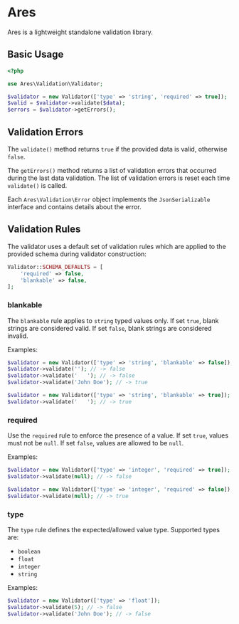 # Ares

Ares is a lightweight standalone validation library.

## Basic Usage

```php
<?php

use Ares\Validation\Validator;

$validator = new Validator(['type' => 'string', 'required' => true]);
$valid = $validator->validate($data);
$errors = $validator->getErrors();
```

## Validation Errors

The ```validate()``` method returns ```true``` if the provided data is valid, otherwise ```false```.

The ```getErrors()``` method returns a list of validation errors that occurred during the last data validation.
The list of validation errors is reset each time ```validate()``` is called.

Each ```Ares\Validation\Error``` object implements the ```JsonSerializable``` interface and contains details about the error.


## Validation Rules

The validator uses a default set of validation rules which are applied to the provided schema during validator construction:

```php
Validator::SCHEMA_DEFAULTS = [
    'required' => false,
    'blankable' => false,
];
```

### blankable

The ```blankable``` rule applies to ```string``` typed values only.
If set ```true```, blank strings are considered valid.
If set ```false```, blank strings are considered invalid.

Examples:

```php
$validator = new Validator(['type' => 'string', 'blankable' => false]);
$validator->validate(''); // -> false
$validator->validate('   '); // -> false
$validator->validate('John Doe'); // -> true

$validator = new Validator(['type' => 'string', 'blankable' => true]);
$validator->validate('   '); // -> true
```

### required

Use the ```required``` rule to enforce the presence of a value.
If set ```true```, values must not be ```null```.
If set ```false```, values are allowed to be ```null```.

Examples:

```php
$validator = new Validator(['type' => 'integer', 'required' => true]);
$validator->validate(null); // -> false

$validator = new Validator(['type' => 'integer', 'required' => false]);
$validator->validate(null); // -> true
```

### type

The ```type``` rule defines the expected/allowed value type. Supported types are:

* ```boolean```
* ```float```
* ```integer```
* ```string```

Examples:

```php
$validator = new Validator(['type' => 'float']);
$validator->validate(5); // -> false
$validator->validate('John Doe'); // -> false
```

